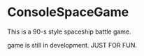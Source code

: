 # ConsoleSpaceGame

This is a 90-s style spaceship battle game.

game is still in development.
JUST FOR FUN.
